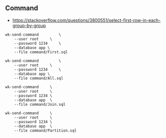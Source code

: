 ## Command

- https://stackoverflow.com/questions/3800551/select-first-row-in-each-group-by-group

```
wk-send-command         \
    --user root     \
    --password 1234     \
    --database app \
    --file command/First.sql

wk-send-command         \
    --user root     \
    --password 1234     \
    --database app \
    --file command/All.sql

wk-send-command     \
    --user root     \
    --password 1234 \
    --database app  \
    --file command/Join.sql

wk-send-command     \
    --user root     \
    --password 1234 \
    --database app  \
    --file command/Partition.sql
```
